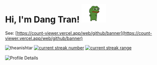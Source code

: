 # Hi, I'm Dang Tran! <img src="https://github.com/dangtranhuu/images/blob/main/frog/gif/zQRCHEK.gif?raw=true"  width="80px" alt="totoro"/>

See: [https://count-viewer.vercel.app/web/github/banner](https://count-viewer.vercel.app/web/github/banner)

<a hrref=""><img src="https://komarev.com/ghpvc/?username=theanishtar&label=Profile%20views&color=0e75b6&style=flat" alt="theanishtar" /></a> <!--![](https://count-viewer.vercel.app/api/github/streak?user=theanishtar)-->
<a href="https://count-viewer.vercel.app/api/auth/profile"><img src="https://count-viewer.vercel.app/api/github/streak?user=theanishtar" alt="current streak number"></a>
<a href="https://count-viewer.vercel.app/api/auth/profile" target="_blank"><img src="https://count-viewer.vercel.app/api/github/range?user=theanishtar" alt="current streak range"></a>

<!-- <img align="center" alt="Profile Details" src="https://count-viewer.vercel.app/api/github/banner?user=theanishtar&background=https://github.com/dangtranhuu/banner-profile/blob/main/gif/17.gif?raw=true&tech=vue" /> -->

<img align="center" alt="Profile Details" src="https://count-viewer.vercel.app/api/github/banner?user=theanishtar&background=2&tech=vue" />



